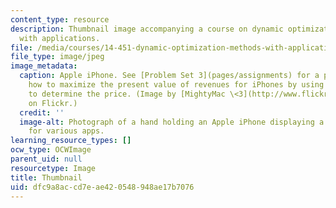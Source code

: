 ```yaml
---
content_type: resource
description: Thumbnail image accompanying a course on dynamic optimization methods
  with applications.
file: /media/courses/14-451-dynamic-optimization-methods-with-applications-fall-2009/dfc9a8accd7eae420548948ae17b7076_14-451s07-th.jpg
file_type: image/jpeg
image_metadata:
  caption: Apple iPhone. See [Problem Set 3](pages/assignments) for a problem about
    how to maximize the present value of revenues for iPhones by using dynamic optimization
    to determine the price. (Image by [MightyMac \<3](http://www.flickr.com/photos/sirmightymac/3379793055/)
    on Flickr.)
  credit: ''
  image-alt: Photograph of a hand holding an Apple iPhone displaying a screen of icons
    for various apps.
learning_resource_types: []
ocw_type: OCWImage
parent_uid: null
resourcetype: Image
title: Thumbnail
uid: dfc9a8ac-cd7e-ae42-0548-948ae17b7076
---
```

